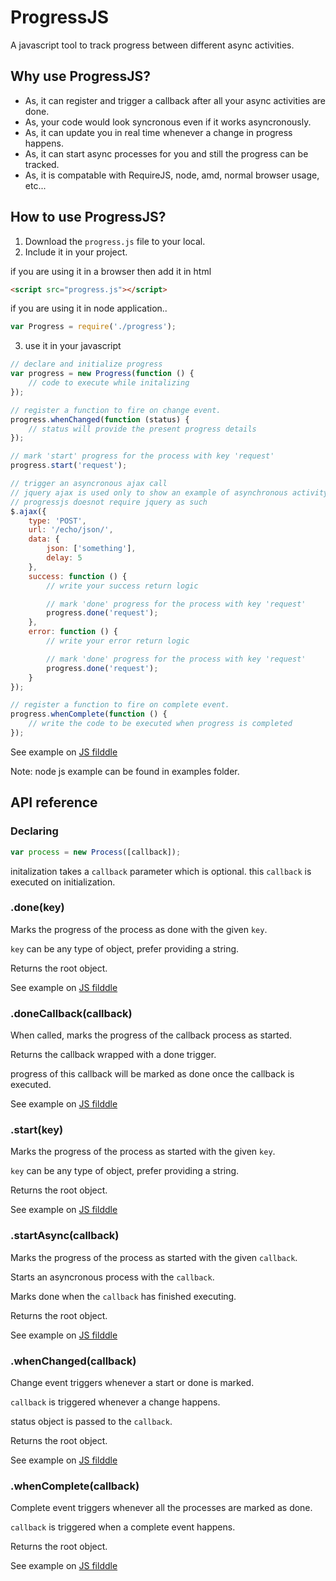 # ProgressJS 

A javascript tool to track progress between different async activities.

## Why use ProgressJS?
* As, it can register and trigger a callback after all your async activities are done.
* As, your code would look syncronous even if it works asyncronously.
* As, it can update you in real time whenever a change in progress happens.
* As, it can start async processes for you and still the progress can be tracked.
* As, it is compatable with RequireJS, node, amd, normal browser usage, etc...

## How to use ProgressJS?
1. Download the `progress.js` file to your local.
2. Include it in your project.

  if you are using it in a browser then add it in html
  ``` html
  <script src="progress.js"></script>
  ```

  if you are using it in node application..
  ```js
  var Progress = require('./progress');
  ```

3. use it in your javascript
```js
// declare and initialize progress
var progress = new Progress(function () {
    // code to execute while initalizing
});

// register a function to fire on change event.
progress.whenChanged(function (status) {
    // status will provide the present progress details
});

// mark 'start' progress for the process with key 'request'
progress.start('request');

// trigger an asyncronous ajax call
// jquery ajax is used only to show an example of asynchronous activity
// progressjs doesnot require jquery as such
$.ajax({ 
    type: 'POST',
    url: '/echo/json/',
    data: {
        json: ['something'],
        delay: 5
    },
    success: function () {
        // write your success return logic

        // mark 'done' progress for the process with key 'request'
        progress.done('request');
    },
    error: function () {
        // write your error return logic

        // mark 'done' progress for the process with key 'request'
        progress.done('request');
    }
});

// register a function to fire on complete event.
progress.whenComplete(function () {
    // write the code to be executed when progress is completed
});
```
See example on [JS filddle](http://jsfiddle.net/thebhaskara/ky29ou4e/)

Note: node js example can be found in examples folder.

## API reference

### Declaring
```js
var process = new Process([callback]);
```
initalization takes a `callback` parameter which is optional.
this `callback` is executed on initialization.

### .done(key)

Marks the progress of the process as done with the given `key`.

`key` can be any type of object, prefer providing a string.

Returns the root object.

See example on [JS filddle](http://jsfiddle.net/thebhaskara/ky29ou4e/)

### .doneCallback(callback)

When called, marks the progress of the callback process as started.

Returns the callback wrapped with a done trigger.

progress of this callback will be marked as done once the callback is executed.

See example on [JS filddle](http://jsfiddle.net/thebhaskara/b43ycfs0/)

### .start(key)

Marks the progress of the process as started with the given `key`.

`key` can be any type of object, prefer providing a string.

Returns the root object.

See example on [JS filddle](http://jsfiddle.net/thebhaskara/b43ycfs0/)

### .startAsync(callback)

Marks the progress of the process as started with the given `callback`.

Starts an asyncronous process with the `callback`. 

Marks done when the `callback` has finished executing.

Returns the root object.

See example on [JS filddle](http://jsfiddle.net/thebhaskara/6n1uc7y5/)

### .whenChanged(callback)

Change event triggers whenever a start or done is marked.

`callback` is triggered whenever a change happens.

status object is passed to the `callback`.

Returns the root object.

See example on [JS filddle](http://jsfiddle.net/thebhaskara/b43ycfs0/)

### .whenComplete(callback)

Complete event triggers whenever all the processes are marked as done.

`callback` is triggered when a complete event happens.

Returns the root object.

See example on [JS filddle](http://jsfiddle.net/thebhaskara/b43ycfs0/)

